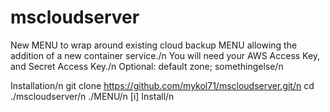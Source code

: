 # mscloudserver
New MENU to wrap around existing cloud backup MENU allowing the addition of a new container service./n
You will need your AWS Access Key, and Secret Access Key./n
Optional: default zone; somethingelse/n

Installation/n
git clone https://github.com/mykol71/mscloudserver.git/n
cd ./mscloudserver/n
./MENU/n
[i] Install/n
